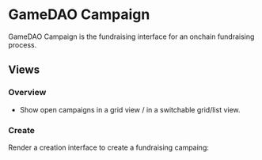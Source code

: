 # GameDAO Campaign

GameDAO Campaign is the fundraising interface for an onchain fundraising process.

## Views

### Overview

- Show open campaigns in a grid view / in a switchable grid/list view.

### Create

Render a creation interface to create a fundraising campaing:

